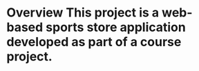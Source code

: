 # Overview This project is a web-based sports store application developed as part of a course project. 

